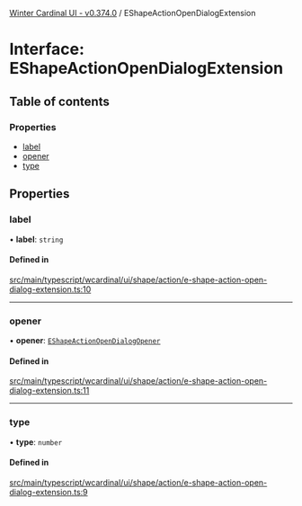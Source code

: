 [Winter Cardinal UI - v0.374.0](../index.md) / EShapeActionOpenDialogExtension

# Interface: EShapeActionOpenDialogExtension

## Table of contents

### Properties

- [label](EShapeActionOpenDialogExtension.md#label)
- [opener](EShapeActionOpenDialogExtension.md#opener)
- [type](EShapeActionOpenDialogExtension.md#type)

## Properties

### label

• **label**: `string`

#### Defined in

[src/main/typescript/wcardinal/ui/shape/action/e-shape-action-open-dialog-extension.ts:10](https://github.com/winter-cardinal/winter-cardinal-ui/blob/v0.310.1/src/main/typescript/wcardinal/ui/shape/action/e-shape-action-open-dialog-extension.ts#L10)

___

### opener

• **opener**: [`EShapeActionOpenDialogOpener`](../index.md#eshapeactionopendialogopener)

#### Defined in

[src/main/typescript/wcardinal/ui/shape/action/e-shape-action-open-dialog-extension.ts:11](https://github.com/winter-cardinal/winter-cardinal-ui/blob/v0.310.1/src/main/typescript/wcardinal/ui/shape/action/e-shape-action-open-dialog-extension.ts#L11)

___

### type

• **type**: `number`

#### Defined in

[src/main/typescript/wcardinal/ui/shape/action/e-shape-action-open-dialog-extension.ts:9](https://github.com/winter-cardinal/winter-cardinal-ui/blob/v0.310.1/src/main/typescript/wcardinal/ui/shape/action/e-shape-action-open-dialog-extension.ts#L9)

